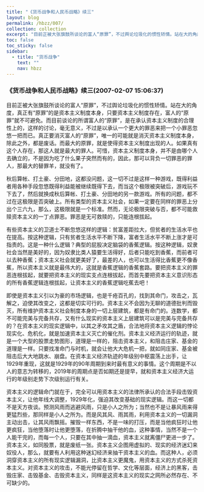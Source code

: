 ```yaml
---
title: "《货币战争和人民币战略》续三"
layout: blog
permalink: /hbzz/007/
collection: collection
excerpt: "目前正被大张旗鼓所谈论的富人“原罪”，不过舆论垃圾化的惯性矫情。站在大的角度，真正有“原罪”的是资本主义制度本身，只要资本主义制度存在，富人的“原罪”就不可避免。而目前谈论的所谓富人的“原罪”，是在承认资本主义制度的合理性上的，这样的讨论，毫无意义，不过是以承认一个更大的罪恶来把一个小罪恶忽悠一把而已。真正要消灭富人的“原罪”，唯一的可能就是消灭资本主义制度本身，除此之外，都是废话。而最大的原罪，就是使得资本主义制度出现的人。如果真有这个人存在，那这人就是最大的罪人。可惜，资本主义制度本身，并不是由哪个人去确立的，不是因为吃了什么果子突然而有的，因此，那可以背负一切罪恶的罪人，那最大的替罪羊，就没有了。"
toc: false
toc_sticky: false
sidebar:
  - title: "货币战争"
    text: ""
    nav: hbzz
---
```


### 《货币战争和人民币战略》续三(2007-02-07 15:06:37) 

目前正被大张旗鼓所谈论的富人“原罪”，不过舆论垃圾化的惯性矫情。站在大的角度，真正有“原罪”的是资本主义制度本身，只要资本主义制度存在，富人的“原罪”就不可避免。而目前谈论的所谓富人的“原罪”，是在承认资本主义制度的合理性上的，这样的讨论，毫无意义，不过是以承认一个更大的罪恶来把一个小罪恶忽悠一把而已。真正要消灭富人的“原罪”，唯一的可能就是消灭资本主义制度本身，除此之外，都是废话。而最大的原罪，就是使得资本主义制度出现的人。如果真有这个人存在，那这人就是最大的罪人。可惜，资本主义制度本身，并不是由哪个人去确立的，不是因为吃了什么果子突然而有的，因此，那可以背负一切罪恶的罪人，那最大的替罪羊，就没有了。

秋后算帐、打土豪、分田地，这都没问题，这一切不过是这样一种游戏，既得利益者用各种手段忽悠既得利益能被继续既得下去，而当这个极限被突破后，游戏玩不下去了，然后就换成秋后算帐、打土豪、分田地的另一款游戏。所有的问题，都不过在这极限是否突破上。所有类型的资本主义社会，如果一定要在同样的罪恶上分出个三六九，那么，这极限就是一个标准。然而，无论极限突破与否，都不可能救赎资本主义的一丁点罪恶。罪恶是无可救赎的，只能连根拔起。

有些资本主义的卫道士不断忽悠这样的逻辑：贫富差距拉大，但贫者的生活水平也在提高。按这种逻辑，只有贫者生活水平不断下降，富者生活水平不断上涨才是可指责的。这是一种什么逻辑？典型的屁股决定脑袋的香蕉逻辑。按这种逻辑，奴隶社会当然是美好的，因为奴隶比类人猿要生活得好，后者只能吃到香蕉，而前者可以去种香蕉；资本主义社会就更美好了，最差的人，也可以生活得比香蕉更不像香蕉，所以资本主义就是最伟大的，这就是香蕉逻辑的香蕉套路。要把资本主义的罪恶连根拔起，就要把资本主义的现实支点连根拔起，而首先要把资本主义意识形态的所有香蕉逻辑连根拔起，让资本主义的香蕉逻辑吃蕉去吧！

即使是资本主义引以为豪的市场逻辑，也是千疮百孔的，找到其命门，攻击之，瓦解之，迫使其改变之，这都是切实可行的。资本主义不会因为无聊的道德批判而毁灭，所有维护资本主义社会制度本身的一切上层建筑，都是有命门的。连数学，都不可能完美与完备共存，又有什么现实的资本主义上层建筑可以是完美与完备共存的？在资本主义的现实逻辑中，以其之矛攻其之盾，合法地将资本主义逻辑的悖论现实化、危机化，就是加速资本主义灭亡的催化剂。资本主义经济运行的轨迹，就是一个大型的股票走势图形，道理是一样的，阻击资本主义，和阻击庄家、基金的道理是一样。只要找准命门与时机，就会让他大大危机一把，就如同庄家、基金被阻击后大大地跳水、崩盘。在资本主义经济轨迹的年级别中枢震荡上出手，让1929年重现，这就是1929年的90年周期到来时最有意义的事情。这个周期是不以人的意志为转移的，2019年的周期点是否如期还是提早，就和资本主义经济大运行的年级别走势下次级别运行有关。

资本主义的逻辑命门就在于，完全可以用资本主义的法律所承认的合法手段击毁资本主义，让他年线大调整，1929年化，强迫其改变基础的现实逻辑。而这一切都不是天方夜谈。预测风雨而逃避风雨，只是小人之所为；当然也不是让暴风雨来得更猛烈些，那同样是小人之所为。而是风其风、雨其雨，利用资本主义的一切漏洞主动出击，让其风雨飘摇。摧毁一样东西，不是一味的打压，而是当他疯狂时让他更疯狂，当他堕落时让他更堕落，在折腾中抽干他的血，这种事情，当然不是一个人能干完的，而每一个人，只要在其中抽一滴血，资本主义就离僵尸更进一步了。
资本主义，如同股票，就是废纸一张。资本主义企图用虚拟的、现实的经济迷幻来奴役人，那么，就要有人利用这种迷幻经济来抽干资本主义的血。而这种人，必须洞穿资本主义的所有现实逻辑漏洞，比资本主义更魔鬼，用资本主义的方式杀死资本主义。对资本主义的攻击，不能光停留在哲学、文化等层面，经济上的黑客，击毁庄家、击毁基金、击毁资本主义，同样是这资本主义的现实之网所必然存在、不可缺少的。
